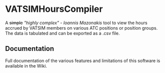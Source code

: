 # VATSIMHoursCompiler
A ~~simple~~ *"highly complex" - Ioannis Mazonakis* tool to view the hours accrued by VATSIM members on various ATC positions or position groups. The data is tabulated and can be exported as a .csv file.

## Documentation
Full documentation of the various features and limitations of this software is available in the Wiki.
